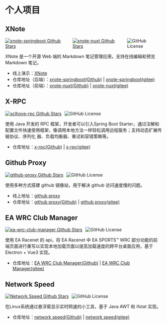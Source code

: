# 个人项目

## XNote

<span class="item-space">

<a href="https://github.com/xclhove/xnote-nuxt" target="_blank">
<img alt="xnote-springboot Github Stars" src="https://img.shields.io/github/stars/xclhove/xnote-springboot?label=XNote-springboot">
</a>

<a href="https://github.com/xclhove/xnote-springboot" target="_blank">
<img alt="xnote-nuxt Github Stars" src="https://img.shields.io/github/stars/xclhove/xnote-nuxt?label=XNote-nuxt">
</a>

<img alt="GitHub License" src="https://img.shields.io/github/license/xclhove/xnote-springboot">
</span>

XNote 是一个开源 Web 端的 Markdown 笔记管理应用，支持在线编辑和预览 Markdown 笔记。

* 线上演示：[XNote](https://xnote.xclhove.top)
* 仓库地址（后端）：[xnote-springboot(Github)](https://github.com/xclhove/xnote-springboot) | [xnote-springboot(gitee)](https://gitee.com/xclhove/xnote-springboot)
* 仓库地址（前端）：[xnote-nuxt(Github)](https://github.com/xclhove/xnote-nuxt) | [xnote-nuxt(gitee)](https://gitee.com/xclhove/xnote-nuxt)


## X-RPC

<span class="item-space">

<a href="https://github.com/xclhove/xclhove-rpc" target="_blank">
<img alt="xclhove-rpc Github Stars" src="https://img.shields.io/github/stars/xclhove/xclhove-rpc?label=x-rpc">
</a>

<img alt="GitHub License" src="https://img.shields.io/github/license/xclhove/xclhove-rpc">
</span>

使用 Java 开发的 RPC 框架，开发者可以引入Spring Boot Starter，通过注解和配置文件快速使用框架，像调用本地方法一样轻松调用远程服务；支持动态扩展传输协议、序列化
器、负载均衡器、重试和容错策略等。

* 仓库地址：[x-rpc(Github)](https://github.com/xclhove/x-rpc) | [x-rpc(gitee)](https://gitee.com/xclhove/x-rpc)

## Github Proxy

<span class="item-space">

<a href="https://github.com/xclhove/github-proxy" target="_blank">
<img alt="github-proxy Github Stars" src="https://img.shields.io/github/stars/xclhove/github-proxy?label=github-proxy">
</a>

<img alt="GitHub License" src="https://img.shields.io/github/license/xclhove/github-proxy">
</span>

使用多种方式搭建 github 镜像站，用于解决 github 访问速度慢的问题。

* 线上地址：[github proxy](https://github.xclhove.top)
* 仓库地址：[github proxy(Github)](https://github.com/xclhove/github-proxy) | [github proxy(gitee)](https://gitee.com/xclhove/github-proxy)

## EA WRC Club Manager

<span class="item-space">

<a href="https://github.com/xclhove/ea-wrc-club-manager" target="_blank">
<img alt="ea-wrc-club-manager Github Stars" src="https://img.shields.io/github/stars/xclhove/github-proxy?label=ea-wrc-club-manager">
</a>

<img alt="GitHub License" src="https://img.shields.io/github/license/xclhove/ea-wrc-club-manager">
</span>

使用 EA Racenet 的 api，将 EA Racenet 中 EA SPORTS™ WRC 部分功能的前端页面进行重写以实现本地加载页面以提高加载速度的跨平台桌面应用，基于 Electron + Vue3 实现。

* 仓库地址：[EA WRC Club Manager(Github)](https://github.com/xclhove/ea-wrc-club-manager) | [EA WRC Club Manager(gitee)](https://gitee.com/xclhove/ea-wrc-club-manager)


## Network Speed

<span class="item-space">

<a href="https://github.com/xclhove/ea-wrc-club-manager" target="_blank">
<img alt="Network Speed Github Stars" src="https://img.shields.io/github/stars/xclhove/network-speed?label=Network-Speed">
</a>

<img alt="GitHub License" src="https://img.shields.io/github/license/xclhove/network-speed">
</span>

在Linux系统通过悬浮窗显示实时网速的小工具，基于 Java AWT 和 ifstat 实现。

* 仓库地址：[network speed(Github)](https://github.com/xclhove/network-speed) | [network speed(gitee)](https://gitee.com/xclhove/network-speed)
<style scoped>
.item-space {
display: flex;
}

.item-space > * {
margin-right: 10px;
}

.item-space > *:last-child {
margin-right: 0;
}
</style>